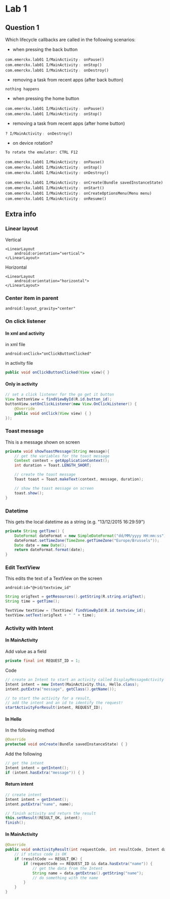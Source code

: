 # Lab 1

## Question 1

Which lifecycle callbacks are called in the following scenarios: 

* when pressing the back button

```
com.emerckx.lab01 I/MainActivity﹕ onPause()
com.emerckx.lab01 I/MainActivity﹕ onStop()
com.emerckx.lab01 I/MainActivity﹕ onDestroy()
```

* removing a task from recent apps (after back button)

```
nothing happens
```

* when pressing the home button

```
com.emerckx.lab01 I/MainActivity﹕ onPause()
com.emerckx.lab01 I/MainActivity﹕ onStop()
```

* removing a task from recent apps (after home button)

```
? I/MainActivity﹕ onDestroy()
```

* on device rotation?

```
To rotate the emulator: CTRL F12

com.emerckx.lab01 I/MainActivity﹕ onPause()
com.emerckx.lab01 I/MainActivity﹕ onStop()
com.emerckx.lab01 I/MainActivity﹕ onDestroy()

com.emerckx.lab01 I/MainActivity﹕ onCreate(Bundle savedInstanceState)
com.emerckx.lab01 I/MainActivity﹕ onStart()
com.emerckx.lab01 I/MainActivity﹕ onCreateOptionsMenu(Menu menu)
com.emerckx.lab01 I/MainActivity﹕ onResume()
```

## Extra info

### Linear layout

Vertical

```
<LinearLayout
	android:orientation="vertical">
</LinearLayout>
```

Horizontal

```
<LinearLayout
	android:orientation="horizontal">
</LinearLayout>
```

### Center item in parent

```
android:layout_gravity="center"
```

### On click listener

#### In xml and activity

in xml file

```
android:onClick="onClickButtonClicked"
```

in activity file

```java
public void onClickButtonClicked(View view){ }
```

#### Only in activity

```java
// set a click listener for the go get it button
View buttonView = findViewById(R.id.button_id);
buttonView.setOnClickListener(new View.OnClickListener() {
	@Override
	public void onClick(View view) { }
});
```

### Toast message

This is a message shown on screen

```java
private void showToastMessage(String message){
	// get the variables for the toast message
	Context context = getApplicationContext();
	int duration = Toast.LENGTH_SHORT;

	// create the toast message
	Toast toast = Toast.makeText(context, message, duration);

	// show the toast message on screen
	toast.show();
}
```

### Datetime

This gets the local datetime as a string (e.g. "13/12/2015 16:29:59")

```java
private String getTime() {
	DateFormat dateFormat = new SimpleDateFormat("dd/MM/yyyy HH:mm:ss");
	dateFormat.setTimeZone(TimeZone.getTimeZone("Europe/Brussels"));
	Date date = new Date();
	return dateFormat.format(date);
}
```

### Edit TextView

This edits the text of a TextView on the screen

```
android:id="@+id/textview_id"
```

```java
String origText = getResources().getString(R.string.origText);
String time = getTime();

TextView textView = (TextView) findViewById(R.id.textview_id);
textView.setText(origText + " " + time);
```

### Activity with Intent

#### In MainActivity

Add value as a field

```java
private final int REQUEST_ID = 1;
```

Code

```java
// create an Intent to start an activity called DisplayMessageActivity
Intent intent = new Intent(MainActivity.this, Hello.class);
intent.putExtra("message", getClass().getName());

// to start the activity for a result, 
// add the intent and an id to identify the request!
startActivityForResult(intent, REQUEST_ID);
```

#### In Hello

In the following method

```java
@Override
protected void onCreate(Bundle savedInstanceState) { }
```

Add the following

```java
// get the intent
Intent intent = getIntent();
if (intent.hasExtra("message")) { }
```

#### Return intent

```java
// create intent
Intent intent = getIntent();
intent.putExtra("name", name);

// finish activity and return the result
this.setResult(RESULT_OK, intent);
finish();
```

#### In MainActivity

```java
@Override
public void onActivityResult(int requestCode, int resultCode, Intent data) {
	// if status code is OK
	if (resultCode == RESULT_OK) {
		if (requestCode == REQUEST_ID && data.hasExtra("name")) {
			// get the data from the Intent
			String name = data.getExtras().getString("name");
			// do something with the name
		}
	}
}
```
